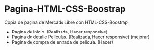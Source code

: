 # Pagina-HTML-CSS-Boostrap
Copia de pagina de Mercado Libre con HTML-CSS-Boostrap

- Pagina de Inicio. (Realizada, Hacer responsive)
- Pagina de detalle Peliculas. (Realizada, Hacer responsive) (mejorar)
- Pagina de compra de entrada de pelicula. (Hacer)

